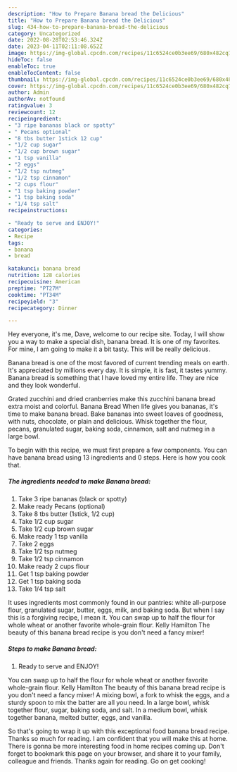 ```yaml
---
description: "How to Prepare Banana bread the Delicious"
title: "How to Prepare Banana bread the Delicious"
slug: 434-how-to-prepare-banana-bread-the-delicious
category: Uncategorized
date: 2022-08-28T02:53:46.324Z
date: 2023-04-11T02:11:08.652Z
image: https://img-global.cpcdn.com/recipes/11c6524ce0b3ee69/680x482cq70/banana-bread-recipe-main-photo.jpg
hideToc: false
enableToc: true
enableTocContent: false
thumbnail: https://img-global.cpcdn.com/recipes/11c6524ce0b3ee69/680x482cq70/banana-bread-recipe-main-photo.jpg
cover: https://img-global.cpcdn.com/recipes/11c6524ce0b3ee69/680x482cq70/banana-bread-recipe-main-photo.jpg
author: Admin
authorAv: notfound
ratingvalue: 3
reviewcount: 12
recipeingredient:
- "3 ripe bananas black or spotty"
- " Pecans optional"
- "8 tbs butter 1stick 12 cup"
- "1/2 cup sugar"
- "1/2 cup brown sugar"
- "1 tsp vanilla"
- "2 eggs"
- "1/2 tsp nutmeg"
- "1/2 tsp cinnamon"
- "2 cups flour"
- "1 tsp baking powder"
- "1 tsp baking soda"
- "1/4 tsp salt"
recipeinstructions:

- "Ready to serve and ENJOY!"
categories:
- Recipe
tags:
- banana
- bread

katakunci: banana bread 
nutrition: 128 calories
recipecuisine: American
preptime: "PT27M"
cooktime: "PT34M"
recipeyield: "3"
recipecategory: Dinner

---
```



Hey everyone, it's me, Dave, welcome to our recipe site. Today, I will show you a way to make a special dish, banana bread. It is one of my favorites. For mine, I am going to make it a bit tasty. This will be really delicious.

Banana bread is one of the most favored of current trending meals on earth. It's appreciated by millions every day. It is simple, it is fast, it tastes yummy. Banana bread is something that I have loved my entire life. They are nice and they look wonderful.

Grated zucchini and dried cranberries make this zucchini banana bread extra moist and colorful. Banana Bread When life gives you bananas, it&#39;s time to make banana bread. Bake bananas into sweet loaves of goodness, with nuts, chocolate, or plain and delicious. Whisk together the flour, pecans, granulated sugar, baking soda, cinnamon, salt and nutmeg in a large bowl.


To begin with this recipe, we must first prepare a few components. You can have banana bread using 13 ingredients and 0 steps. Here is how you cook that.

<!--inarticleads1-->

##### The ingredients needed to make Banana bread:

1. Take 3 ripe bananas (black or spotty)
1. Make ready  Pecans (optional)
1. Take 8 tbs butter (1stick, 1/2 cup)
1. Take 1/2 cup sugar
1. Take 1/2 cup brown sugar
1. Make ready 1 tsp vanilla
1. Take 2 eggs
1. Take 1/2 tsp nutmeg
1. Take 1/2 tsp cinnamon
1. Make ready 2 cups flour
1. Get 1 tsp baking powder
1. Get 1 tsp baking soda
1. Take 1/4 tsp salt


It uses ingredients most commonly found in our pantries: white all-purpose flour, granulated sugar, butter, eggs, milk, and baking soda. But when I say this is a forgiving recipe, I mean it. You can swap up to half the flour for whole wheat or another favorite whole-grain flour. Kelly Hamilton The beauty of this banana bread recipe is you don&#39;t need a fancy mixer! 

<!--inarticleads2-->

##### Steps to make Banana bread:


1. Ready to serve and ENJOY!

You can swap up to half the flour for whole wheat or another favorite whole-grain flour. Kelly Hamilton The beauty of this banana bread recipe is you don&#39;t need a fancy mixer! A mixing bowl, a fork to whisk the eggs, and a sturdy spoon to mix the batter are all you need. In a large bowl, whisk together flour, sugar, baking soda, and salt. In a medium bowl, whisk together banana, melted butter, eggs, and vanilla. 

So that's going to wrap it up with this exceptional food banana bread recipe. Thanks so much for reading. I am confident that you will make this at home. There is gonna be more interesting food in home recipes coming up. Don't forget to bookmark this page on your browser, and share it to your family, colleague and friends. Thanks again for reading. Go on get cooking!

